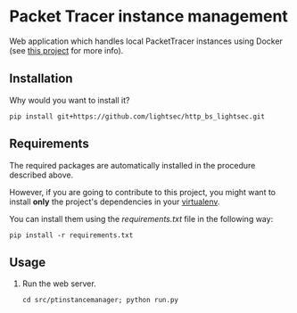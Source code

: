 # Packet Tracer instance management

Web application which handles local PacketTracer instances using Docker (see [this project](https://github.com/gomezgoiri/pt-installation) for more info).

Installation
------------

Why would you want to install it?

    pip install git+https://github.com/lightsec/http_bs_lightsec.git


Requirements
------------

The required packages are automatically installed in the procedure described above.

However, if you are going to contribute to this project, you might want to install __only__ the project's dependencies in your [virtualenv](http://virtualenv.readthedocs.org).

You can install them using the _requirements.txt_ file in the following way:

    pip install -r requirements.txt

Usage
-----

1. Run the web server.
   
    ```cd src/ptinstancemanager; python run.py```
